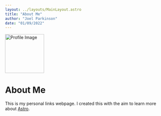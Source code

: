 ```yaml
---
layout: ../layouts/MainLayout.astro
title: "About Me"
author: "Joel Parkinson"
date: "01/09/2022"
---
```

<img
      class="profile__img"
      width="128px"
      height="128px"
      src="/assets/profile.jpg"
      alt="Profile Image"
    />
# About Me
This is my personal links webpage. I created this with the aim to learn more about <a href="https://astro.build">Astro</a>.
